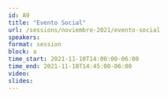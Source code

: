 ```yaml
---
id: A9
title: "Evento Social"
url: /sessions/noviembre-2021/evento-social
speakers:
format: session
block: a
time_start: 2021-11-10T14:00:00-06:00
time_end: 2021-11-10T14:45:00-06:00
video:
slides:
---
```

